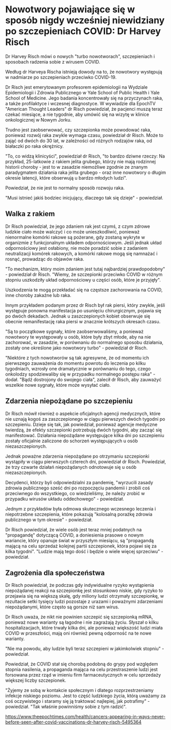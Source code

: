 # Nowotwory pojawiające się w sposób nigdy wcześniej niewidziany po szczepieniach COVID: Dr Harvey Risch

Dr Harvey Risch mówi o nowych "turbo nowotworach", szczepieniach i sposobach radzenia sobie z wirusem COVID.

Według dr Harveya Rischa istnieją dowody na to, że nowotwory występują w nadmiarze po szczepieniach przeciwko COVID-19.

Dr Risch jest emerytowanym profesorem epidemiologii na Wydziale Epidemiologii i Zdrowia Publicznego w Yale School of Public Health i Yale School of Medicine. Jego badania koncentrowały się na przyczynach raka, a także profilaktyce i wczesnej diagnostyce.
W wywiadzie dla EpochTV "American Thought Leaders" dr Risch powiedział, że pacjenci muszą teraz czekać miesiące, a nie tygodnie, aby umówić się na wizytę w klinice onkologicznej w Nowym Jorku.

Trudno jest zaobserwować, czy szczepionka może powodować raka, ponieważ rozwój raka zwykle wymaga czasu, powiedział dr Risch. Może to zająć od dwóch do 30 lat, w zależności od różnych rodzajów raka, od białaczki po raka okrężnicy.

"To, co widzą klinicyści", powiedział dr Risch, "to bardzo dziwne rzeczy: Na przykład, 25-latkowie z rakiem jelita grubego, którzy nie mają rodzinnej historii choroby - jest to w zasadzie niemożliwe zgodnie ze znanym paradygmatem działania raka jelita grubego - oraz inne nowotwory o długim okresie latencji, które obserwują u bardzo młodych ludzi".

Powiedział, że nie jest to normalny sposób rozwoju raka.

"Musi istnieć jakiś bodziec inicjujący, dlaczego tak się dzieje" - powiedział.

## Walka z rakiem

Dr Risch powiedział, że jego zdaniem rak jest czymś, z czym zdrowe ludzkie ciało może walczyć i co może unieszkodliwić, ponieważ nienormalne komórki rakowe są pożerane, gdy zostaną wykryte w organizmie z funkcjonalnym układem odpornościowym. Jeśli jednak układ odpornościowy jest osłabiony, nie może poradzić sobie z zadaniem neutralizacji komórek rakowych, a komórki rakowe mogą się namnażać i rosnąć, prowadząc do objawów raka.

"To mechanizm, który moim zdaniem jest tutaj najbardziej prawdopodobny" - powiedział dr Risch. "Wiemy, że szczepionki przeciwko COVID w różnym stopniu uszkodziły układ odpornościowy u części osób, które je przyjęły".

Uszkodzenia te mogą przekładać się na częstsze zachorowania na COVID, inne choroby zakaźne lub raka.

Innym przykładem podanym przez dr Risch był rak piersi, który zwykle, jeśli występuje ponowna manifestacja po usunięciu chirurgicznym, pojawia się po dwóch dekadach. Jednak u zaszczepionych kobiet obserwuje się obecnie remanifestację raka piersi w znacznie krótszych okresach czasu.

"Są to początkowe sygnały, które zaobserwowaliśmy, a ponieważ nowotwory te występowały u osób, które były zbyt młode, aby na nie zachorować, w zasadzie, w porównaniu do normalnego sposobu działania, zostały one określone jako nowotwory turbo" - powiedział dr Risch.

"Niektóre z tych nowotworów są tak agresywne, że od momentu ich pierwszego zauważenia do momentu powrotu do leczenia po kilku tygodniach, wzrosły one dramatycznie w porównaniu do tego, czego onkolodzy spodziewaliby się w przypadku normalnego postępu raka" - dodał.
"Bądź dostrojony do swojego ciała", zalecił dr Risch, aby zauważyć wszelkie nowe sygnały, które może wysyłać ciało.

## Zdarzenia niepożądane po szczepieniu

Dr Risch mówił również o aspekcie oficjalnych agencji medycznych, które nie uznają kogoś za zaszczepionego w ciągu pierwszych dwóch tygodni po szczepieniu. Dzieje się tak, jak powiedział, ponieważ agencje medyczne twierdzą, że efekty szczepionki potrzebują dwóch tygodni, aby zacząć się manifestować. Działania niepożądane występujące kilka dni po szczepieniu zostały oficjalnie zaliczone do schorzeń występujących u osób niezaszczepionych.

Jednak poważne zdarzenia niepożądane po otrzymaniu szczepionki wystąpiły w ciągu pierwszych czterech dni, powiedział dr Risch. Powiedział, że trzy czwarte działań niepożądanych odnotowuje się u osób niezaszczepionych.

Decydenci, którzy byli odpowiedzialni za pandemię, "wyrzucili zasady zdrowia publicznego sześć dni po rozpoczęciu pandemii i zrobili coś przeciwnego do wszystkiego, co wiedzieliśmy, że należy zrobić w przypadku wirusów układu oddechowego" - powiedział.

Jednym z przykładów była odmowa skutecznego wczesnego leczenia i niepotrzebne szczepienia, które pokazują "kolosalną porażkę zdrowia publicznego w tym okresie" - powiedział.

Dr Risch powiedział, że wiele osób jest teraz mniej podatnych na "propagandę" dotyczącą COVID, a doniesienia prasowe o nowym wariancie, który opanuje świat w przyszłym miesiącu, są "propagandą mającą na celu sprzedaż kolejnej partii szczepionek, która pojawi się za kilka tygodni".
"Ludzie mają tego dość i będzie o wiele więcej sprzeciwu" - powiedział.

## Zagrożenia dla społeczeństwa

Dr Risch powiedział, że podczas gdy indywidualne ryzyko wystąpienia niepożądanej reakcji na szczepionkę jest stosunkowo niskie, gdy ryzyko to przejawia się na większą skalę, gdy miliony ludzi otrzymały szczepionkę, w rezultacie setki tysięcy ludzi pozostaje z urazami i poważnymi zdarzeniami niepożądanymi, które często są gorsze niż sam wirus.

Dr Risch uważa, że nikt nie powinien szczepić się szczepionką mRNA, ponieważ nowe warianty są łagodne i nie zagrażają życiu. Słyszał o kilku hospitalizacjach, które trwały kilka dni, ale ponieważ większość ludzi miała COVID w przeszłości, mają oni również pewną odporność na te nowe warianty.

"Nie ma powodu, aby ludzie byli teraz szczepieni w jakimkolwiek stopniu" - powiedział.

Powiedział, że COVID stał się chorobą podobną do grypy pod względem stopnia nasilenia, a propaganda mająca na celu przestraszenie ludzi jest forsowana przez rząd w imieniu firm farmaceutycznych w celu sprzedaży większej liczby szczepionek.

"Żyjemy ze sobą w kontakcie społecznym i dlatego rozprzestrzeniamy infekcje niskiego poziomu. Jest to część ludzkiego życia, którą uważamy za coś oczywistego i staramy się ją traktować najlepiej, jak potrafimy" - powiedział. "Tak właśnie powinniśmy sobie z tym radzić".

https://www.theepochtimes.com/health/cancers-appearing-in-ways-never-before-seen-after-covid-vaccinations-dr-harvey-risch-5495364
